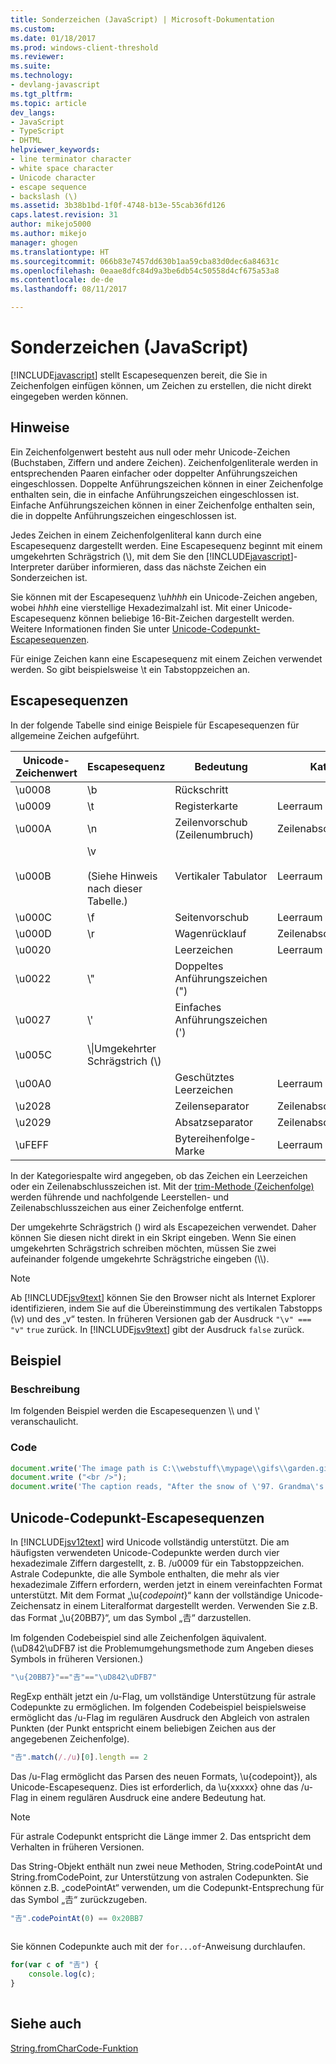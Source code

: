 ```yaml
---
title: Sonderzeichen (JavaScript) | Microsoft-Dokumentation
ms.custom: 
ms.date: 01/18/2017
ms.prod: windows-client-threshold
ms.reviewer: 
ms.suite: 
ms.technology:
- devlang-javascript
ms.tgt_pltfrm: 
ms.topic: article
dev_langs:
- JavaScript
- TypeScript
- DHTML
helpviewer_keywords:
- line terminator character
- white space character
- Unicode character
- escape sequence
- backslash (\)
ms.assetid: 3b38b1bd-1f0f-4748-b13e-55cab36fd126
caps.latest.revision: 31
author: mikejo5000
ms.author: mikejo
manager: ghogen
ms.translationtype: HT
ms.sourcegitcommit: 066b83e7457dd630b1aa59cba83d0dec6a84631c
ms.openlocfilehash: 0eaae8dfc84d9a3be6db54c50558d4cf675a53a8
ms.contentlocale: de-de
ms.lasthandoff: 08/11/2017

---
```

# <a name="special-characters-javascript"></a>Sonderzeichen (JavaScript)
[!INCLUDE[javascript](../../javascript/includes/javascript-md.md)] stellt Escapesequenzen bereit, die Sie in Zeichenfolgen einfügen können, um Zeichen zu erstellen, die nicht direkt eingegeben werden können.  
  
## <a name="remarks"></a>Hinweise  
 Ein Zeichenfolgenwert besteht aus null oder mehr Unicode-Zeichen (Buchstaben, Ziffern und andere Zeichen). Zeichenfolgenliterale werden in entsprechenden Paaren einfacher oder doppelter Anführungszeichen eingeschlossen. Doppelte Anführungszeichen können in einer Zeichenfolge enthalten sein, die in einfache Anführungszeichen eingeschlossen ist. Einfache Anführungszeichen können in einer Zeichenfolge enthalten sein, die in doppelte Anführungszeichen eingeschlossen ist.  
  
 Jedes Zeichen in einem Zeichenfolgenliteral kann durch eine Escapesequenz dargestellt werden. Eine Escapesequenz beginnt mit einem umgekehrten Schrägstrich (\\), mit dem Sie den [!INCLUDE[javascript](../../javascript/includes/javascript-md.md)]-Interpreter darüber informieren, dass das nächste Zeichen ein Sonderzeichen ist.  
  
 Sie können mit der Escapesequenz \u*hhhh* ein Unicode-Zeichen angeben, wobei *hhhh* eine vierstellige Hexadezimalzahl ist. Mit einer Unicode-Escapesequenz können beliebige 16-Bit-Zeichen dargestellt werden. Weitere Informationen finden Sie unter [Unicode-Codepunkt-Escapesequenzen](#CodePoint).  
  
 Für einige Zeichen kann eine Escapesequenz mit einem Zeichen verwendet werden. So gibt beispielsweise \t ein Tabstoppzeichen an.  
  
## <a name="escape-sequences"></a>Escapesequenzen  
 In der folgende Tabelle sind einige Beispiele für Escapesequenzen für allgemeine Zeichen aufgeführt.  
  
|Unicode-Zeichenwert|Escapesequenz|Bedeutung|Kategorie|  
|-----------------------------|---------------------|-------------|--------------|  
|\u0008|\b|Rückschritt||  
|\u0009|\t|Registerkarte|Leerraum|  
|\u000A|\n|Zeilenvorschub (Zeilenumbruch)|Zeilenabschlusszeichen|  
|\u000B|\v<br /><br /> (Siehe Hinweis nach dieser Tabelle.)|Vertikaler Tabulator|Leerraum|  
|\u000C|\f|Seitenvorschub|Leerraum|  
|\u000D|\r|Wagenrücklauf|Zeilenabschlusszeichen|  
|\u0020||Leerzeichen|Leerraum|  
|\u0022|\\"|Doppeltes Anführungszeichen (")||  
|\u0027|\\'|Einfaches Anführungszeichen (')||  
|\u005C|\\\|Umgekehrter Schrägstrich (\\)||  
|\u00A0||Geschütztes Leerzeichen|Leerraum|  
|\u2028||Zeilenseparator|Zeilenabschlusszeichen|  
|\u2029||Absatzseparator|Zeilenabschlusszeichen|  
|\uFEFF||Bytereihenfolge-Marke|Leerraum|  
  
 In der Kategoriespalte wird angegeben, ob das Zeichen ein Leerzeichen oder ein Zeilenabschlusszeichen ist. Mit der [trim-Methode (Zeichenfolge)](../../javascript/reference/trim-method-string-javascript.md) werden führende und nachfolgende Leerstellen- und Zeilenabschlusszeichen aus einer Zeichenfolge entfernt.  
  
 Der umgekehrte Schrägstrich (\) wird als Escapezeichen verwendet. Daher können Sie diesen nicht direkt in ein Skript eingeben. Wenn Sie einen umgekehrten Schrägstrich schreiben möchten, müssen Sie zwei aufeinander folgende umgekehrte Schrägstriche eingeben (\\\\).  
  
> [!NOTE]
>  Ab [!INCLUDE[jsv9text](../../javascript/includes/jsv9text-md.md)] können Sie den Browser nicht als Internet Explorer identifizieren, indem Sie auf die Übereinstimmung des vertikalen Tabstopps (\v) und des „v“ testen. In früheren Versionen gab der Ausdruck `"\v" === "v"` `true` zurück. In [!INCLUDE[jsv9text](../../javascript/includes/jsv9text-md.md)] gibt der Ausdruck `false` zurück.  
  
## <a name="example"></a>Beispiel  
  
### <a name="description"></a>Beschreibung  
 Im folgenden Beispiel werden die Escapesequenzen \\\ und \\' veranschaulicht.  
  
### <a name="code"></a>Code  
  
```JavaScript  
document.write('The image path is C:\\webstuff\\mypage\\gifs\\garden.gif.');  
document.write ("<br />");  
document.write('The caption reads, "After the snow of \'97. Grandma\'s house is covered."');  
```  
  
<a name="CodePoint"></a>   
## <a name="unicode-code-point-escape-sequences"></a>Unicode-Codepunkt-Escapesequenzen  
 In [!INCLUDE[jsv12text](../../javascript/includes/jsv12text-md.md)] wird Unicode vollständig unterstützt. Die am häufigsten verwendeten Unicode-Codepunkte werden durch vier hexadezimale Ziffern dargestellt, z. B. /u0009 für ein Tabstoppzeichen. Astrale Codepunkte, die alle Symbole enthalten, die mehr als vier hexadezimale Ziffern erfordern, werden jetzt in einem vereinfachten Format unterstützt. Mit dem Format „\u{*codepoint*}“ kann der vollständige Unicode-Zeichensatz in einem Literalformat dargestellt werden. Verwenden Sie z.B. das Format „\u{20BB7}“, um das Symbol „𠮷“ darzustellen.  
  
 Im folgenden Codebeispiel sind alle Zeichenfolgen äquivalent. (\uD842\uDFB7 ist die Problemumgehungsmethode zum Angeben dieses Symbols in früheren Versionen.)  
  
```JavaScript  
"\u{20BB7}"=="𠮷"=="\uD842\uDFB7"  
```  
  
 RegExp enthält jetzt ein /u-Flag, um vollständige Unterstützung für astrale Codepunkte zu ermöglichen. Im folgenden Codebeispiel beispielsweise ermöglicht das /u-Flag im regulären Ausdruck den Abgleich von astralen Punkten (der Punkt entspricht einem beliebigen Zeichen aus der angegebenen Zeichenfolge).  
  
```JavaScript  
"𠮷".match(/./u)[0].length == 2  
```  
  
 Das /u-Flag ermöglicht das Parsen des neuen Formats, \u{codepoint}), als Unicode-Escapesequenz. Dies ist erforderlich, da \u{xxxxx} ohne das /u-Flag in einem regulären Ausdruck eine andere Bedeutung hat.  
  
> [!NOTE]
>  Für astrale Codepunkt entspricht die Länge immer 2. Das entspricht dem Verhalten in früheren Versionen.  
  
 Das String-Objekt enthält nun zwei neue Methoden, String.codePointAt und String.fromCodePoint, zur Unterstützung von astralen Codepunkten. Sie können z.B. „codePointAt“ verwenden, um die Codepunkt-Entsprechung für das Symbol „𠮷“ zurückzugeben.  
  
```JavaScript  
"𠮷".codePointAt(0) == 0x20BB7  
  
```  
  
 Sie können Codepunkte auch mit der `for...of`-Anweisung durchlaufen.  
  
```JavaScript  
for(var c of "𠮷") {  
    console.log(c);  
}  
  
```  
  
## <a name="see-also"></a>Siehe auch  
 [String.fromCharCode-Funktion](../../javascript/reference/string-fromcharcode-function-javascript.md)
